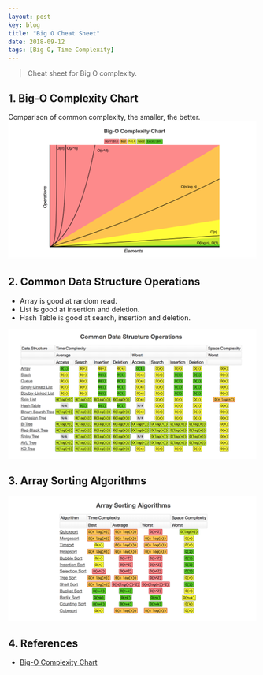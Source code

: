 ```yaml
---
layout: post
key: blog
title: "Big O Cheat Sheet"
date: 2018-09-12
tags: [Big O, Time Complexity]
---
```


> Cheat sheet for Big O complexity.

## 1. Big-O Complexity Chart
Comparison of common complexity, the smaller, the better.
![image](/public/posts/2018-09-12/complexity_chart.png)

## 2. Common Data Structure Operations
* Array is good at random read.
* List is good at insertion and deletion.
* Hash Table is good at search, insertion and deletion.

![image](/public/posts/2018-09-12/data_structure_operations.png)

## 3. Array Sorting Algorithms
![image](/public/posts/2018-09-12/sorting_algorithms.png)

## 4. References
* [Big-O Complexity Chart](http://bigocheatsheet.com/)
